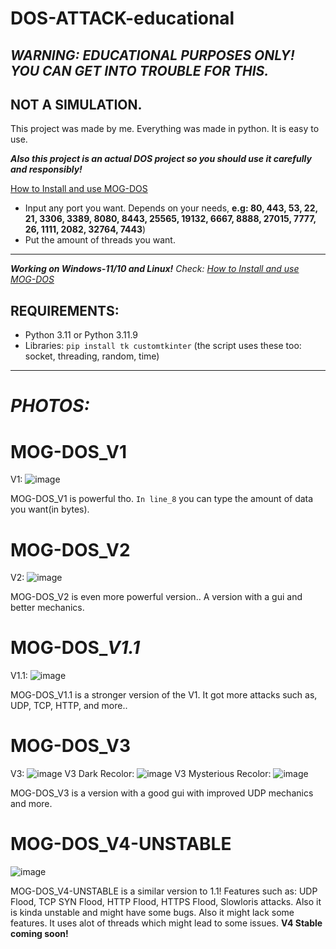 # DOS-ATTACK-educational

## _WARNING: EDUCATIONAL PURPOSES ONLY! YOU CAN GET INTO TROUBLE FOR THIS._

## NOT A SIMULATION.

This project was made by me. Everything was made in python. It is easy to use.

_**Also this project is an actual DOS project so you should use it carefully and responsibly!**_


[How to Install and use MOG-DOS](https://github.com/MOG-Developing/DOS-ATTACK-educational/blob/main/HowToInstall.md)

- Input any port you want. Depends on your needs, **e.g: 80, 443, 53, 22, 21, 3306, 3389, 8080, 8443, 25565, 19132, 6667, 8888, 27015, 7777, 26, 1111, 2082, 32764, 7443**) 
- Put the amount of threads you want.

---

**_Working on Windows-11/10 and Linux!_** *Check: [How to Install and use MOG-DOS](https://github.com/MOG-Developing/DOS-ATTACK-educational/blob/main/HowToInstall.md)*

## REQUIREMENTS:
- Python 3.11 or Python 3.11.9
- Libraries: ``pip install tk customtkinter`` (the script uses these too: socket, threading, random, time)

---

# _PHOTOS:_

# MOG-DOS_V1

V1: ![image](https://github.com/user-attachments/assets/c97cba96-0175-49bb-99d9-003b8818a502)

MOG-DOS_V1 is powerful tho. ``In line_8`` you can type the amount of data you want(in bytes).

# MOG-DOS_V2

V2: ![image](https://github.com/user-attachments/assets/4d494335-d65d-4e3f-9eca-57d46a5f6973)


MOG-DOS_V2 is even more powerful version.. A version with a gui and better mechanics.

# MOG-DOS_*V1.1*

V1.1: ![image](https://github.com/user-attachments/assets/d2e98c69-77f0-490a-80ae-4fddeb903eee)

MOG-DOS_V1.1 is a stronger version of the V1. It got more attacks such as, UDP, TCP, HTTP, and more..

# MOG-DOS_V3

V3: ![image](https://github.com/user-attachments/assets/ea7eb465-adfa-4bc9-812a-9c31e3d27fa2)
V3 Dark Recolor:  ![image](https://github.com/user-attachments/assets/b1316a36-20aa-4933-a8ad-608b5a9f61e4)
V3 Mysterious Recolor:  ![image](https://github.com/user-attachments/assets/7ddddbb6-f2a4-4329-945c-c75dd90badb2)

MOG-DOS_V3 is a version with a good gui with improved UDP mechanics and more.

# MOG-DOS_V4-UNSTABLE

![image](https://github.com/user-attachments/assets/8f1f77e1-c777-4d7c-9f7e-5a270f4dd947)

MOG-DOS_V4-UNSTABLE is a similar version to 1.1! Features such as: UDP Flood, TCP SYN Flood, HTTP Flood, HTTPS Flood, Slowloris attacks. Also it is kinda unstable and might have some bugs. Also it might lack some features. It uses alot of threads which might lead to some issues.
**V4 Stable coming soon!**
